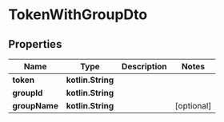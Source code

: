 
# TokenWithGroupDto

## Properties
Name | Type | Description | Notes
------------ | ------------- | ------------- | -------------
**token** | **kotlin.String** |  |
**groupId** | **kotlin.String** |  |
**groupName** | **kotlin.String** |  |  [optional]
